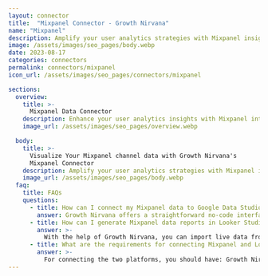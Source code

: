 ```yaml
---
layout: connector
title:  "Mixpanel Connector - Growth Nirvana"
name: "Mixpanel"
description: Amplify your user analytics strategies with Mixpanel insights integrated into Looker Studio.
image: /assets/images/seo_pages/body.webp
date: 2023-08-17
categories: connectors
permalink: connectors/mixpanel
icon_url: /assets/images/seo_pages/connectors/mixpanel

sections:
  overview:
    title: >-
      Mixpanel Data Connector
    description: Enhance your user analytics insights with Mixpanel integration. Seamlessly merge user interaction data from Mixpanel with Looker Studio's analytical capabilities, unlocking insights that shape user experiences, engagement strategies, and operational excellence.
    image_url: /assets/images/seo_pages/overview.webp

  body:
    title: >-
      Visualize Your Mixpanel channel data with Growth Nirvana's
      Mixpanel Connector
    description: Amplify your user analytics strategies with Mixpanel insights integrated into Looker Studio.
    image_url: /assets/images/seo_pages/body.webp
  faq:
    title: FAQs
    questions:
      - title: How can I connect my Mixpanel data to Google Data Studio/Looker Studio?
        answer: Growth Nirvana offers a straightforward no-code interface to connect to Mixpanel data sources.
      - title: How can I generate Mixpanel data reports in Looker Studio?
        answer: >-
          With the help of Growth Nirvana, you can import live data from Mixpanel into Looker Studio. These data can be viewed in charts, tables, and dashboards to generate branded reports that can be shared instantly.
      - title: What are the requirements for connecting Mixpanel and Looker Studio?
        answer: >-
          For connecting the two platforms, you should have: Growth Nirvana Account and Mixpanel Ads Account
---
```

